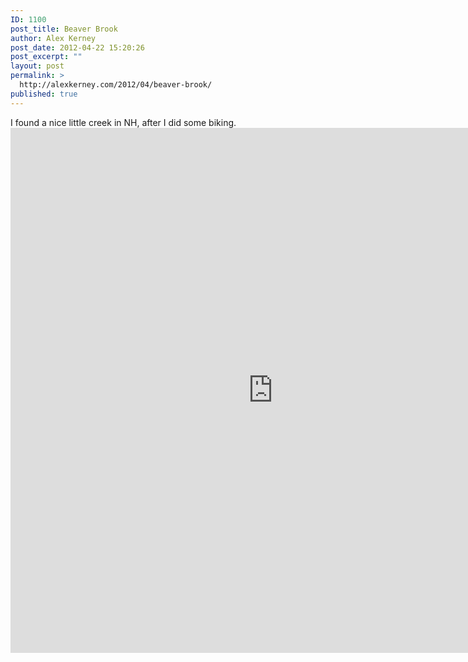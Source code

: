 ```yaml
---
ID: 1100
post_title: Beaver Brook
author: Alex Kerney
post_date: 2012-04-22 15:20:26
post_excerpt: ""
layout: post
permalink: >
  http://alexkerney.com/2012/04/beaver-brook/
published: true
---
```

I found a nice little creek in NH, after I did some biking. <iframe src="http://alexkerney.com/wp-content/uploads/2012/04/DrummerHillv2.html" frameborder="0" marginwidth="0" marginheight="0" scrolling="no" width="840" height="840"></iframe>